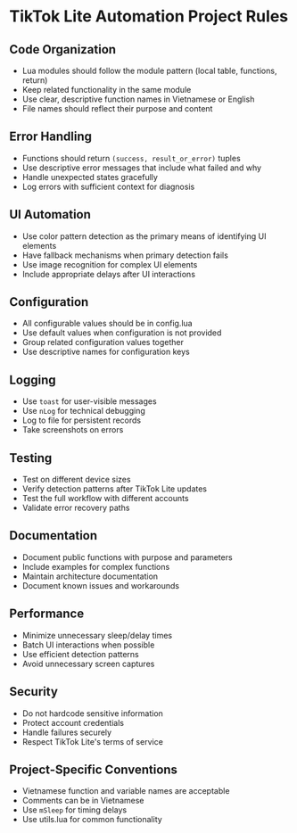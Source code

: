 # TikTok Lite Automation Project Rules

## Code Organization
- Lua modules should follow the module pattern (local table, functions, return)
- Keep related functionality in the same module
- Use clear, descriptive function names in Vietnamese or English
- File names should reflect their purpose and content

## Error Handling
- Functions should return `(success, result_or_error)` tuples
- Use descriptive error messages that include what failed and why
- Handle unexpected states gracefully
- Log errors with sufficient context for diagnosis

## UI Automation
- Use color pattern detection as the primary means of identifying UI elements
- Have fallback mechanisms when primary detection fails
- Use image recognition for complex UI elements
- Include appropriate delays after UI interactions

## Configuration
- All configurable values should be in config.lua
- Use default values when configuration is not provided
- Group related configuration values together
- Use descriptive names for configuration keys

## Logging
- Use `toast` for user-visible messages
- Use `nLog` for technical debugging
- Log to file for persistent records
- Take screenshots on errors

## Testing
- Test on different device sizes
- Verify detection patterns after TikTok Lite updates
- Test the full workflow with different accounts
- Validate error recovery paths

## Documentation
- Document public functions with purpose and parameters
- Include examples for complex functions
- Maintain architecture documentation
- Document known issues and workarounds

## Performance
- Minimize unnecessary sleep/delay times
- Batch UI interactions when possible
- Use efficient detection patterns
- Avoid unnecessary screen captures

## Security
- Do not hardcode sensitive information
- Protect account credentials
- Handle failures securely
- Respect TikTok Lite's terms of service

## Project-Specific Conventions
- Vietnamese function and variable names are acceptable
- Comments can be in Vietnamese
- Use `mSleep` for timing delays
- Use utils.lua for common functionality 